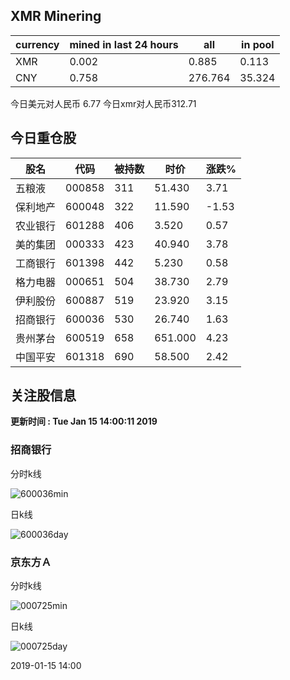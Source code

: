 ## XMR Minering

|currency|mined in last 24 hours|all|in pool|
|---|---|---|---|
|XMR|0.002|0.885|0.113|
|CNY|0.758|276.764|35.324|

今日美元对人民币 6.77	今日xmr对人民币312.71


## 今日重仓股 

|股名|代码|被持数|时价|涨跌%|
|---|---|---|---|---|
|五粮液|000858|311|51.430|3.71|
|保利地产|600048|322|11.590|-1.53|
|农业银行|601288|406|3.520|0.57|
|美的集团|000333|423|40.940|3.78|
|工商银行|601398|442|5.230|0.58|
|格力电器|000651|504|38.730|2.79|
|伊利股份|600887|519|23.920|3.15|
|招商银行|600036|530|26.740|1.63|
|贵州茅台|600519|658|651.000|4.23|
|中国平安|601318|690|58.500|2.42|

## 关注股信息
**更新时间 : Tue Jan 15 14:00:11 2019**
### 招商银行 
分时k线

![600036min](http://image.sinajs.cn/newchart/min/n/sh600036.gif)

日k线

![600036day](http://image.sinajs.cn/newchart/daily/n/sh600036.gif)

### 京东方Ａ 
分时k线

![000725min](http://image.sinajs.cn/newchart/min/n/sz000725.gif)

日k线

![000725day](http://image.sinajs.cn/newchart/daily/n/sz000725.gif)

2019-01-15 14:00